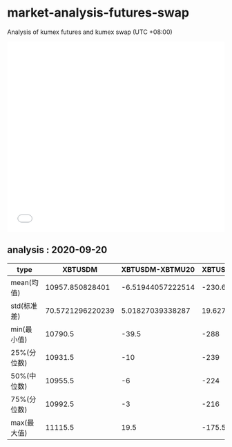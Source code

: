 # market-analysis-futures-swap
Analysis of kumex futures and kumex swap (UTC +08:00)

<iframe width="100%" height="440" src="./data.html" frameborder="no" border="0" scrolling="no"></iframe>

## analysis : 2020-09-20

type|XBTUSDM|XBTUSDM-XBTMU20|XBTUSDM-XBTMZ20|
---|---|---|---
mean(均值) | 10957.850828401 | -6.51944057222514 | -230.614275920382
std(标准差) | 70.5721296220239 | 5.01827039338287 | 19.6271852633009
min(最小值) | 10790.5 | -39.5 | -288
25%(分位数) | 10931.5 | -10 | -239
50%(中位数) | 10955.5 | -6 | -224
75%(分位数) | 10992.5 | -3 | -216
max(最大值) | 11115.5 | 19.5 | -175.5
